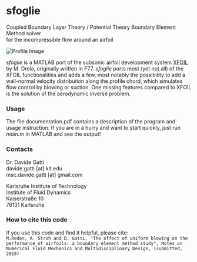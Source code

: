 # sfoglie
Coupled Boundary Layer Theory / Potential Theory Boundary Element Method solver   
for the incompressible flow around an airfoil

![Profile Image](https://github.com/davecats/sfoglie/blob/master/profile_img.png)

*sfoglie* is a MATLAB port of the subsonic airfoil development system [XFOIL](https://web.mit.edu/drela/Public/web/xfoil/) 
by M. Drela, originally written in F77. *sfoglie* ports most (yet not all) of the XFOIL functionalities and adds a few, most
notably the possibility to add a wall-normal velocity distribution along the profile chord, which simulates flow control
by blowing or suction. One missing features compared to XFOIL is the solution of the aerodynamic inverse problem.

### Usage

The file documentation.pdf contains a description of the program and usage instruction. If you are in a hurry and want to start quickly, just run *main.m* in MATLAB and see the output!  

### Contacts

Dr. Davide Gatti  
davide.gatti [at] kit.edu  
msc.davide.gatti [at] gmail.com  

Karlsruhe Institute of Technology  
Institute of Fluid Dynamics  
Kaiserstraße 10  
76131 Karlsruhe  

### How to cite this code

If you use this code and find it helpful, please cite:  
``` M.Reder, A. Stroh and D. Gatti, "The effect of uniform blowing on the performance of airfoils: a boundary element method study", Notes on Numerical Fluid Mechanics and Multidisciplinary Design, (submitted, 2018) ```
